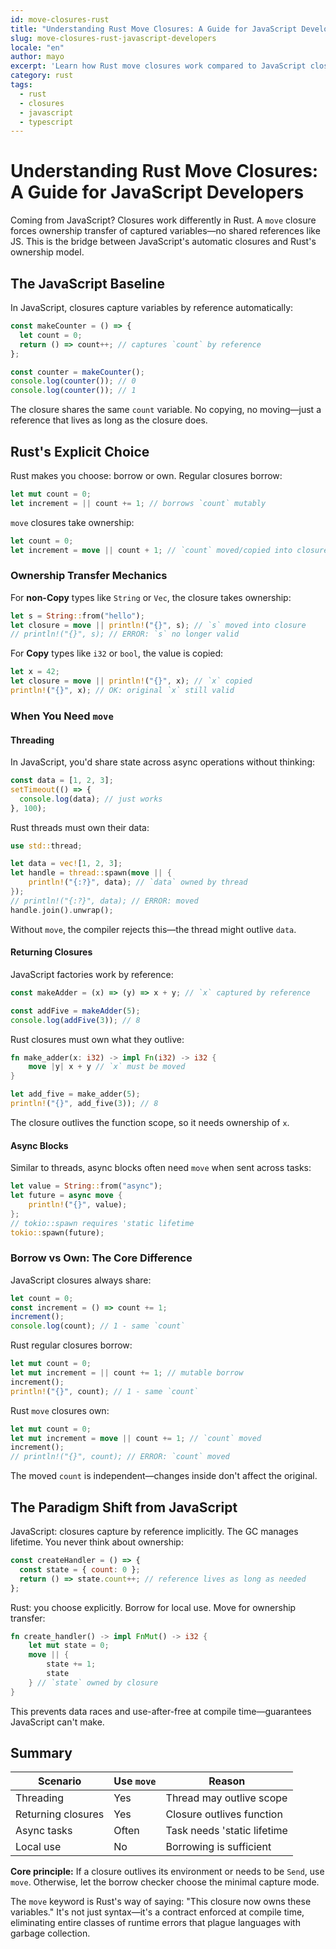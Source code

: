 ```yaml
---
id: move-closures-rust
title: "Understanding Rust Move Closures: A Guide for JavaScript Developers"
slug: move-closures-rust-javascript-developers
locale: "en"
author: mayo
excerpt: 'Learn how Rust move closures work compared to JavaScript closures - ownership, threading, and when to use the move keyword'
category: rust
tags:
  - rust
  - closures
  - javascript
  - typescript
---
```


# Understanding Rust Move Closures: A Guide for JavaScript Developers

Coming from JavaScript? Closures work differently in Rust. A `move` closure forces ownership transfer of captured variables—no shared references like JS. This is the bridge between JavaScript's automatic closures and Rust's ownership model.

## The JavaScript Baseline

In JavaScript, closures capture variables by reference automatically:

```javascript
const makeCounter = () => {
  let count = 0;
  return () => count++; // captures `count` by reference
};

const counter = makeCounter();
console.log(counter()); // 0
console.log(counter()); // 1
```

The closure shares the same `count` variable. No copying, no moving—just a reference that lives as long as the closure does.

## Rust's Explicit Choice

Rust makes you choose: borrow or own. Regular closures borrow:

```rust
let mut count = 0;
let increment = || count += 1; // borrows `count` mutably
```

`move` closures take ownership:

```rust
let count = 0;
let increment = move || count + 1; // `count` moved/copied into closure
```

### Ownership Transfer Mechanics

For **non-Copy** types like `String` or `Vec`, the closure takes ownership:

```rust
let s = String::from("hello");
let closure = move || println!("{}", s); // `s` moved into closure
// println!("{}", s); // ERROR: `s` no longer valid
```

For **Copy** types like `i32` or `bool`, the value is copied:

```rust
let x = 42;
let closure = move || println!("{}", x); // `x` copied
println!("{}", x); // OK: original `x` still valid
```

### When You Need `move`

#### Threading

In JavaScript, you'd share state across async operations without thinking:

```javascript
const data = [1, 2, 3];
setTimeout(() => {
  console.log(data); // just works
}, 100);
```

Rust threads must own their data:

```rust
use std::thread;

let data = vec![1, 2, 3];
let handle = thread::spawn(move || {
    println!("{:?}", data); // `data` owned by thread
});
// println!("{:?}", data); // ERROR: moved
handle.join().unwrap();
```

Without `move`, the compiler rejects this—the thread might outlive `data`.

#### Returning Closures

JavaScript factories work by reference:

```javascript
const makeAdder = (x) => (y) => x + y; // `x` captured by reference

const addFive = makeAdder(5);
console.log(addFive(3)); // 8
```

Rust closures must own what they outlive:

```rust
fn make_adder(x: i32) -> impl Fn(i32) -> i32 {
    move |y| x + y // `x` must be moved
}

let add_five = make_adder(5);
println!("{}", add_five(3)); // 8
```

The closure outlives the function scope, so it needs ownership of `x`.

#### Async Blocks

Similar to threads, async blocks often need `move` when sent across tasks:

```rust
let value = String::from("async");
let future = async move {
    println!("{}", value);
};
// tokio::spawn requires 'static lifetime
tokio::spawn(future);
```

### Borrow vs Own: The Core Difference

JavaScript closures always share:

```javascript
let count = 0;
const increment = () => count += 1;
increment();
console.log(count); // 1 - same `count`
```

Rust regular closures borrow:

```rust
let mut count = 0;
let mut increment = || count += 1; // mutable borrow
increment();
println!("{}", count); // 1 - same `count`
```

Rust `move` closures own:

```rust
let mut count = 0;
let mut increment = move || count += 1; // `count` moved
increment();
// println!("{}", count); // ERROR: `count` moved
```

The moved `count` is independent—changes inside don't affect the original.

## The Paradigm Shift from JavaScript

JavaScript: closures capture by reference implicitly. The GC manages lifetime. You never think about ownership:

```javascript
const createHandler = () => {
  const state = { count: 0 };
  return () => state.count++; // reference lives as long as needed
};
```

Rust: you choose explicitly. Borrow for local use. Move for ownership transfer:

```rust
fn create_handler() -> impl FnMut() -> i32 {
    let mut state = 0;
    move || {
        state += 1;
        state
    } // `state` owned by closure
}
```

This prevents data races and use-after-free at compile time—guarantees JavaScript can't make.

## Summary

| Scenario | Use `move` | Reason |
|----------|-----------|---------|
| Threading | Yes | Thread may outlive scope |
| Returning closures | Yes | Closure outlives function |
| Async tasks | Often | Task needs 'static lifetime |
| Local use | No | Borrowing is sufficient |

**Core principle:** If a closure outlives its environment or needs to be `Send`, use `move`. Otherwise, let the borrow checker choose the minimal capture mode.

The `move` keyword is Rust's way of saying: "This closure now owns these variables." It's not just syntax—it's a contract enforced at compile time, eliminating entire classes of runtime errors that plague languages with garbage collection.
